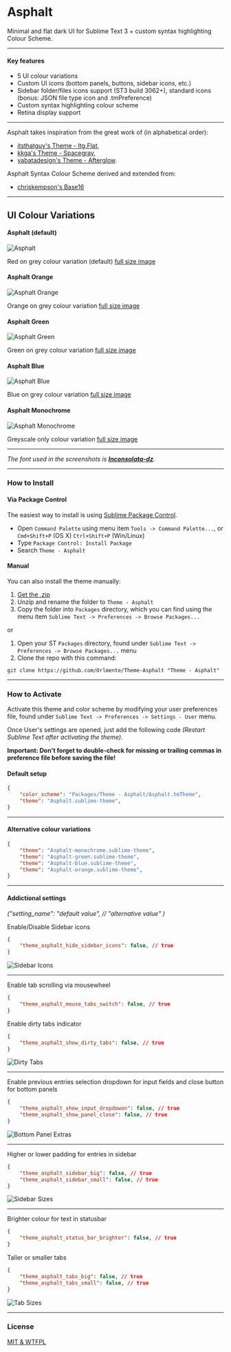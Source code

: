 # Asphalt

Minimal and flat dark UI for Sublime Text 3 + custom syntax highlighting Colour Scheme.

***

#### Key features

* 5 UI colour variations
* Custom UI icons (bottom panels, buttons, sidebar icons, etc.)
* Sidebar folder/files icons support (ST3 build 3062+), standard icons (bonus: JSON file type icon and .tmPreference)
* Custom syntax highlighting colour scheme
* Retina display support

***

Asphalt takes inspiration from the great work of (in alphabetical order):
* [itsthatguy's Theme - Itg.Flat](https://github.com/itsthatguy/theme-itg-flat),
* [kkga's Theme - Spacegray](https://github.com/kkga/spacegray),
* [yabatadesign's Theme - Afterglow](http://yabatadesign.github.io/afterglow-theme/).

Asphalt Syntax Colour Scheme derived and extended from:
* [chriskempson's Base16](https://github.com/chriskempson/base16)

***

## UI Colour Variations

#### Asphalt (default)

![Asphalt](_screenshots_/Asphalt.png)

Red on grey colour variation (default)
[full size image](https://raw.githubusercontent.com/Orlmente/Theme-Asphalt/master/_screenshots_/Asphalt.png)

#### Asphalt Orange

![Asphalt Orange](_screenshots_/Asphalt-orange.png)

Orange on grey colour variation
[full size image](https://raw.githubusercontent.com/Orlmente/Theme-Asphalt/master/_screenshots_/Asphalt-orange.png)

#### Asphalt Green

![Asphalt Green](_screenshots_/Asphalt-green.png)

Green on grey colour variation
[full size image](https://raw.githubusercontent.com/Orlmente/Theme-Asphalt/master/_screenshots_/Asphalt-green.png)

#### Asphalt Blue

![Asphalt Blue](_screenshots_/Asphalt-blue.png)

Blue on grey colour variation
[full size image](https://raw.githubusercontent.com/Orlmente/Theme-Asphalt/master/_screenshots_/Asphalt-blue.png)

#### Asphalt Monochrome

![Asphalt Monochrome](_screenshots_/Asphalt-monochrome.png)

Greyscale only colour variation
[full size image](https://raw.githubusercontent.com/Orlmente/Theme-Asphalt/master/_screenshots_/Asphalt-monochrome.png)

***

*The font used in the screenshots is [__Inconsolata-dz__](http://nodnod.net/2009/feb/12/adding-straight-single-and-double-quotes-inconsola/).*

***

### How to Install

#### Via Package Control

The easiest way to install is using [Sublime Package Control](https://sublime.wbond.net/).

* Open `Command Palette` using menu item `Tools -> Command Palette...`, or `Cmd+Shift+P` (OS X) `Ctrl+Shift+P` (Win/Linux)
* Type `Package Control: Install Package`
* Search `Theme - Asphalt`


#### Manual

You can also install the theme manually:

1. [Get the .zip](https://github.com/Orlmente/Theme-Asphalt/archive/master.zip)
2. Unzip and rename the folder to `Theme - Asphalt`
3. Copy the folder into `Packages` directory, which you can find using the menu item `Sublime Text -> Preferences -> Browse Packages...`

or

1. Open your ST `Packages` directory, found under `Sublime Text -> Preferences -> Browse Packages...` menu
2. Clone the repo with this command:

```
git clone https://github.com/Orlmente/Theme-Asphalt "Theme - Asphalt"
```

***

### How to Activate

Activate this theme and color scheme by modifying your user preferences file, found under `Sublime Text -> Preferences -> Settings - User` menu.

Once User's settings are opened, just add the following code *(Restart Sublime Text after activating the theme)*.

**Important: Don't forget to double-check for missing or trailing commas in preference file before saving the file!**

#### Default setup

```json
{
    "color_scheme": "Packages/Theme - Asphalt/Asphalt.tmTheme",
    "theme": "Asphalt.sublime-theme",
}
```

***

#### Alternative colour variations

```json
{
    "theme": "Asphalt-monochrome.sublime-theme",
    "theme": "Asphalt-green.sublime-theme",
    "theme": "Asphalt-blue.sublime-theme",
    "theme": "Asphalt-orange.sublime-theme",
}
```

***

#### Addictional settings 
*("setting_name": "default value", // "alternative value" )*

Enable/Disable Sidebar icons
```json
{
    "theme_asphalt_hide_sidebar_icons": false, // true
}
```
![Sidebar Icons](_screenshots_/sidebar_icons.png)

***
Enable tab scrolling via mousewheel
```json
{
    "theme_asphalt_mouse_tabs_switch": false, // true
}
```
Enable dirty tabs indicator
```json
{
    "theme_asphalt_show_dirty_tabs": false, // true
}
```
![Dirty Tabs](_screenshots_/dirty_tabs.png)

***
Enable previous entries selection dropdown for input fields and close button for bottom panels
```json
{
    "theme_asphalt_show_input_dropdowon": false, // true
    "theme_asphalt_show_panel_close": false, // true
}
```
![Bottom Panel Extras](_screenshots_/botton_panel_extras.png)

***
Higher or lower padding for entries in sidebar
```json
{
    "theme_asphalt_sidebar_big": false, // true
    "theme_asphalt_sidebar_small": false, // true
}
```
![Sidebar Sizes](_screenshots_/sidebar_heights.png)

***
Brighter colour for text in statusbar
```json
{
    "theme_asphalt_status_bar_brighter": false, // true
}
```
Taller or smaller tabs
```json
{
    "theme_asphalt_tabs_big": false, // true
    "theme_asphalt_tabs_small": false, // true
}
```
![Tab Sizes](_screenshots_/tab_heights.png)

***

### License

[MIT & WTFPL](https://github.com/Orlmente/Theme-Asphalt/blob/master/LICENSE)
